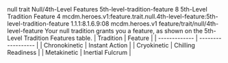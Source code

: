 <ability>
  <metadata>
    <class>null</class>
    <feature_type>trait</feature_type>
    <file_dpath>Null/4th-Level Features</file_dpath>
    <item_id>5th-level-tradition-feature</item_id>
    <item_index>8</item_index>
    <item_name>5th-Level Tradition Feature</item_name>
    <level>4</level>
    <scc>mcdm.heroes.v1:feature.trait.null.4th-level-feature:5th-level-tradition-feature</scc>
    <scdc>1.1.1:8.1.6.9:08</scdc>
    <source>mcdm.heroes.v1</source>
    <type>feature/trait/null/4th-level-feature</type>
  </metadata>
  <effects>
    <effect type="mundane">Your null tradition grants you a feature, as shown on the 5th-Level Tradition Features table.
| Tradition     | Feature            |
| ------------- | ------------------ |
| Chronokinetic | Instant Action     |
| Cryokinetic   | Chilling Readiness |
| Metakinetic   | Inertial Fulcrum   |</effect>
  </effects>
</ability>
